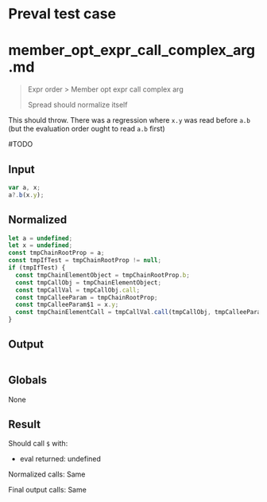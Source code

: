 # Preval test case

# member_opt_expr_call_complex_arg.md

> Expr order > Member opt expr call complex arg
>
> Spread should normalize itself

This should throw. There was a regression where `x.y` was read before `a.b` (but the evaluation order ought to read `a.b` first)

#TODO

## Input

`````js filename=intro
var a, x;
a?.b(x.y);
`````

## Normalized

`````js filename=intro
let a = undefined;
let x = undefined;
const tmpChainRootProp = a;
const tmpIfTest = tmpChainRootProp != null;
if (tmpIfTest) {
  const tmpChainElementObject = tmpChainRootProp.b;
  const tmpCallObj = tmpChainElementObject;
  const tmpCallVal = tmpCallObj.call;
  const tmpCalleeParam = tmpChainRootProp;
  const tmpCalleeParam$1 = x.y;
  const tmpChainElementCall = tmpCallVal.call(tmpCallObj, tmpCalleeParam, tmpCalleeParam$1);
}
`````

## Output

`````js filename=intro

`````

## Globals

None

## Result

Should call `$` with:
 - eval returned: undefined

Normalized calls: Same

Final output calls: Same
